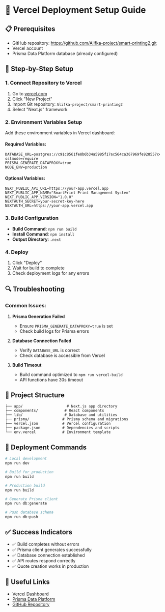 # 🚀 Vercel Deployment Setup Guide

## 📋 Prerequisites
- GitHub repository: https://github.com/Alifka-project/smart-printing2.git
- Vercel account
- Prisma Data Platform database (already configured)

## 🔧 Step-by-Step Setup

### 1. Connect Repository to Vercel
1. Go to [vercel.com](https://vercel.com)
2. Click "New Project"
3. Import Git repository: `Alifka-project/smart-printing2`
4. Select "Next.js" framework

### 2. Environment Variables Setup
Add these environment variables in Vercel dashboard:

#### **Required Variables:**
```
DATABASE_URL=postgres://c91c8561fe8b6b34a5985f17ac564ca367969fe928557c4c4f6b5bc780733281:sk_1sGdxWA91n5mc5fS6JTs0@db.prisma.io:5432/?sslmode=require
PRISMA_GENERATE_DATAPROXY=true
NODE_ENV=production
```

#### **Optional Variables:**
```
NEXT_PUBLIC_API_URL=https://your-app.vercel.app
NEXT_PUBLIC_APP_NAME="SmartPrint Print Management System"
NEXT_PUBLIC_APP_VERSION="1.0.0"
NEXTAUTH_SECRET=your-secret-key-here
NEXTAUTH_URL=https://your-app.vercel.app
```

### 3. Build Configuration
- **Build Command**: `npm run build`
- **Install Command**: `npm install`
- **Output Directory**: `.next`

### 4. Deploy
1. Click "Deploy"
2. Wait for build to complete
3. Check deployment logs for any errors

## 🔍 Troubleshooting

### Common Issues:
1. **Prisma Generation Failed**
   - Ensure `PRISMA_GENERATE_DATAPROXY=true` is set
   - Check build logs for Prisma errors

2. **Database Connection Failed**
   - Verify `DATABASE_URL` is correct
   - Check database is accessible from Vercel

3. **Build Timeout**
   - Build command optimized to `npm run vercel-build`
   - API functions have 30s timeout

## 📁 Project Structure
```
├── app/                    # Next.js app directory
├── components/            # React components
├── lib/                   # Database and utilities
├── prisma/               # Prisma schema and migrations
├── vercel.json           # Vercel configuration
├── package.json          # Dependencies and scripts
└── env.vercel            # Environment template
```

## 🚀 Deployment Commands
```bash
# Local development
npm run dev

# Build for production
npm run build

# Production build
npm run build

# Generate Prisma client
npm run db:generate

# Push database schema
npm run db:push
```

## ✅ Success Indicators
- ✅ Build completes without errors
- ✅ Prisma client generates successfully
- ✅ Database connection established
- ✅ API routes respond correctly
- ✅ Quote creation works in production

## 🔗 Useful Links
- [Vercel Dashboard](https://vercel.com/dashboard)
- [Prisma Data Platform](https://cloud.prisma.io)
- [GitHub Repository](https://github.com/Alifka-project/smart-printing2.git)
